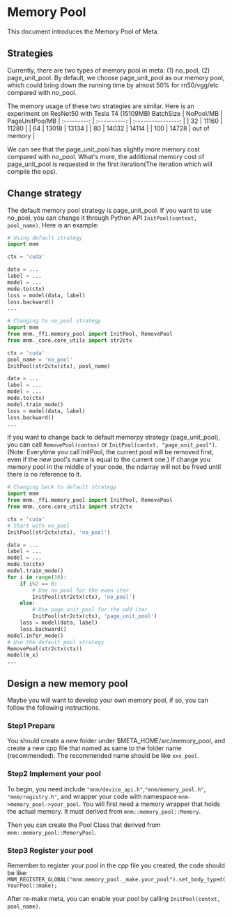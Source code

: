 # Memory Pool

This document introduces the Memory Pool of Meta.

## Strategies

Currently, there are two types of memory pool in meta: (1) no_pool, (2) page_unit_pool.
By default, we choose page_unit_pool as our memory pool, which could bring down the running time by almost 50% for rn50/vgg/etc compared with no_pool. 

The memory usage of these two strategies are similar. Here is an experiment on ResNet50 with Tesla T4 (15109MB)
BatchSize | NoPool/MB | PageUnitPoo/MB
| :---------: | :----------: | :----------------: |
| 32 | 11160 | 11280 |
| 64 | 13018 | 13134 |
| 80 | 14032 | 14114 |
| 100 | 14728 | out of memory |

We can see that the page_unit_pool has slightly more memory cost compared with no_pool. What's more, the additional memory cost of page_unit_pool is requested in the first iteration(The iteration which will compile the ops).

## Change strategy

The default memory pool strategy is page_unit_pool. If you want to use no_pool, you can change it through Python API `InitPool(context, pool_name)`. Here is an example:

``` python
# Using default strategy
import mnm

ctx = 'cuda'

data = ...
label = ...
model = ...
mode.to(ctx)
loss = model(data, label)
loss.backward()
...

```

``` python
# Changing to no_pool strategy
import mnm
from mnm._ffi.memory_pool import InitPool, RemovePool
from mnm._core.core_utils import str2ctx

ctx = 'cuda'
pool_name = 'no_pool'
InitPool(str2ctx(ctx), pool_name)

data = ...
label = ...
model = ...
mode.to(ctx)
model.train_mode()
loss = model(data, label)
loss.backward()
...

```

if you want to change back to default memorpy strategy (page_unit_pool), you can call `RemovePool(contex)` or `InitPool(contxt, "page_unit_pool")`. (Note: Everytime you call InitPool, the current pool will be removed first, even if the new pool's name is equal to the current one.) If change you memory pool in the middle of your code, the ndarray will not be freed until there is no reference to it.

``` python
# Changing back to default strategy
import mnm
from mnm._ffi.memory_pool import InitPool, RemovePool
from mnm._core.core_utils import str2ctx

ctx = 'cuda'
# Start with no_pool
InitPool(str2ctx(ctx), 'no_pool')

data = ...
label = ...
model = ...
mode.to(ctx)
model.train_mode()
for i in range(10):
    if i%2 == 0:
        # Use no_pool for the even iter
        InitPool(str2ctx(ctx), 'no_pool')
    else:
        # Use page_unit_pool for the odd iter
        InitPool(str2ctx(ctx), 'page_unit_pool')
    loss = model(data, label)
    loss.backward()
model.infer_mode()
# Use the default pool strategy
RemovePool(str2ctx(ctx))
model(m_x)
...

```

## Design a new memory pool

Maybe you will want to develop your own memory pool, if so, you can follow the following instructions.

### Step1 Prepare

You should create a new folder under $META_HOME/src/memory_pool, and create a new cpp file that named as same to the folder name (recommended). The recommended name should be like `xxx_pool`.

### Step2 Implement your pool

To begin, you need include `"mnm/device_api.h"`,`"mnm/memory_pool.h"`, `"mnm/registry.h"`, and wrapper your code with namespace `mnm->memory_pool->your_pool`.
You will first need a memory wrapper that holds the actual memory. It must derived from `mnm::memory_pool::Memory`.

Then you can create the Pool Class that derived from `mnm::memory_pool::MemoryPool`.

### Step3 Register your pool

Remember to register your pool in the cpp file you created, the code should be like:
`MNM_REGISTER_GLOBAL("mnm.memory_pool._make.your_pool").set_body_typed(YourPool::make);`

After re-make meta, you can enable your pool by calling `InitPool(contxt, pool_name)`.
